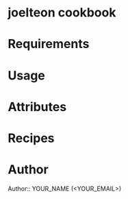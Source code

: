 # joelteon cookbook

# Requirements

# Usage

# Attributes

# Recipes

# Author

Author:: YOUR_NAME (<YOUR_EMAIL>)
